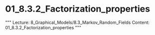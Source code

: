 # 01_8.3.2_Factorization_properties

"""
Lecture: 8_Graphical_Models/8.3_Markov_Random_Fields
Content: 01_8.3.2_Factorization_properties
"""

